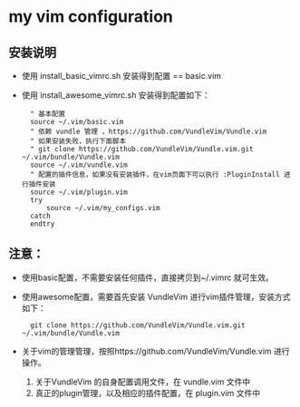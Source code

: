 # my vim configuration 

## 安装说明

* 使用 install_basic_vimrc.sh  安装得到配置 == basic.vim



* 使用 install_awesome_vimrc.sh  安装得到配置如下：

        " 基本配置
        source ~/.vim/basic.vim
        " 依赖 vundle 管理 ，https://github.com/VundleVim/Vundle.vim
        " 如果安装失败，执行下面脚本
        " git clone https://github.com/VundleVim/Vundle.vim.git ~/.vim/bundle/Vundle.vim
        source ~/.vim/vundle.vim
        " 配置的插件信息，如果没有安装插件，在vim页面下可以执行 :PluginInstall 进行插件安装
        source ~/.vim/plugin.vim
        try
            source ~/.vim/my_configs.vim
        catch
        endtry

## 注意：

* 使用basic配置，不需要安装任何插件，直接拷贝到~/.vimrc 就可生效。

* 使用awesome配置，需要首先安装 VundleVim 进行vim插件管理，安装方式如下：

        git clone https://github.com/VundleVim/Vundle.vim.git ~/.vim/bundle/Vundle.vim

* 关于vim的管理管理，按照https://github.com/VundleVim/Vundle.vim 进行操作。

    1. 关于VundleVim 的自身配置调用文件，在 vundle.vim 文件中
    2. 真正的plugin管理，以及相应的插件配置，在 plugin.vim 文件中

